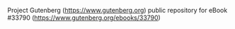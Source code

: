 Project Gutenberg (https://www.gutenberg.org) public repository for eBook #33790 (https://www.gutenberg.org/ebooks/33790)
